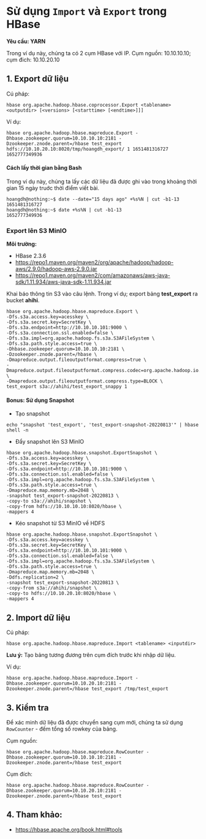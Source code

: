 # Sử dụng `Import` và `Export` trong HBase
**Yêu cầu: YARN**

Trong ví dụ này, chúng ta có 2 cụm HBase với IP. Cụm nguồn: 10.10.10.10; cụm đich: 10.10.20.10

## 1. Export dữ liệu

Cú pháp:

```
hbase org.apache.hadoop.hbase.coprocessor.Export <tablename> <outputdir> [<versions> [<starttime> [<endtime>]]]
```
 
Ví dụ:
  
```
hbase org.apache.hadoop.hbase.mapreduce.Export -Dhbase.zookeeper.quorum=10.10.10.10:2181 -Dzookeeper.znode.parent=/hbase test_export hdfs://10.10.20.10:8020/tmp/hoangdh_export/ 1 1651481316727 1652777349936
```

#### Cách lấy thời gian bằng Bash

Trong ví dụ này, chúng ta lấy các dữ liệu đã được ghi vào trong khoảng thời gian 15 ngày truớc thời điểm viết bài.
  
```
hoangdh@nothing:~$ date --date="15 days ago" +%s%N | cut -b1-13
1651481316727
hoangdh@nothing:~$ date +%s%N | cut -b1-13
1652777349936
```

### Export lên S3 MinIO

**Môi trường:**
- HBase 2.3.6
- https://repo1.maven.org/maven2/org/apache/hadoop/hadoop-aws/2.9.0/hadoop-aws-2.9.0.jar
- https://repo1.maven.org/maven2/com/amazonaws/aws-java-sdk/1.11.934/aws-java-sdk-1.11.934.jar 

Khai báo thông tin S3 vào câu lệnh. Trong ví dụ; export bảng **test_export** ra bucket **ahihi**.

```
hbase org.apache.hadoop.hbase.mapreduce.Export \
-Dfs.s3a.access.key=acesskey \
-Dfs.s3a.secret.key=SecretKey \
-Dfs.s3a.endpoint=http://10.10.10.101:9000 \
-Dfs.s3a.connection.ssl.enabled=false \
-Dfs.s3a.impl=org.apache.hadoop.fs.s3a.S3AFileSystem \
-Dfs.s3a.path.style.access=true \
-Dhbase.zookeeper.quorum=10.10.10.10:2181 \
-Dzookeeper.znode.parent=/hbase \
-Dmapreduce.output.fileoutputformat.compress=true \
-Dmapreduce.output.fileoutputformat.compress.codec=org.apache.hadoop.io.compress.SnappyCodec \
-Dmapreduce.output.fileoutputformat.compress.type=BLOCK \
test_export s3a://ahihi/test_export_snappy 1
```

#### Bonus: Sử dụng Snapshot

- Tạo snapshot

```
echo "snapshot 'test_export', 'test_export-snapshot-20220813'" | hbase shell -n
```

- Đẩy snapshot lên S3 MinIO

```
hbase org.apache.hadoop.hbase.snapshot.ExportSnapshot \
-Dfs.s3a.access.key=acesskey \
-Dfs.s3a.secret.key=SecretKey \
-Dfs.s3a.endpoint=http://10.10.10.101:9000 \
-Dfs.s3a.connection.ssl.enabled=false \
-Dfs.s3a.impl=org.apache.hadoop.fs.s3a.S3AFileSystem \
-Dfs.s3a.path.style.access=true \
-Dmapreduce.map.memory.mb=2048 \
-snapshot test_export-snapshot-20220813 \
-copy-to s3a://ahihi/snapshot \
-copy-from hdfs://10.10.10.10:8020/hbase \
-mappers 4
```

- Kéo snapshot từ S3 MinIO về HDFS

```
hbase org.apache.hadoop.hbase.snapshot.ExportSnapshot \
-Dfs.s3a.access.key=acesskey \
-Dfs.s3a.secret.key=SecretKey \
-Dfs.s3a.endpoint=http://10.10.10.101:9000 \
-Dfs.s3a.connection.ssl.enabled=false \
-Dfs.s3a.impl=org.apache.hadoop.fs.s3a.S3AFileSystem \
-Dfs.s3a.path.style.access=true \
-Dmapreduce.map.memory.mb=2048 \
-Ddfs.replication=2 \
-snapshot test_export-snapshot-20220813 \
-copy-from s3a://ahihi/snapshot \
-copy-to hdfs://10.10.20.10:8020/hbase \
-mappers 4
```

## 2. Import dữ liệu
  
Cú pháp:

```
hbase org.apache.hadoop.hbase.mapreduce.Import <tablename> <inputdir>
```
**Lưu ý:** Tạo bảng tương đương trên cụm đích trước khi nhập dữ liệu.
  
Ví dụ:
  
```
hbase org.apache.hadoop.hbase.mapreduce.Import -Dhbase.zookeeper.quorum=10.10.20.10:2181 -Dzookeeper.znode.parent=/hbase test_export /tmp/test_export
```
  
 ## 3. Kiểm tra
  
  Để xác minh dữ liệu đã được chuyển sang cụm mới, chúng ta sử dụng `RowCounter` - đếm tổng số rowkey của bảng.
  
  Cụm nguồn:
  
  ```
hbase org.apache.hadoop.hbase.mapreduce.RowCounter -Dhbase.zookeeper.quorum=10.10.10.10:2181 -Dzookeeper.znode.parent=/hbase test_export
  ```
  
  Cụm đích:
  
  ```
hbase org.apache.hadoop.hbase.mapreduce.RowCounter -Dhbase.zookeeper.quorum=10.10.20.10:2181 -Dzookeeper.znode.parent=/hbase test_export
  ```
      
  ## 4. Tham khảo:
  - https://hbase.apache.org/book.html#tools
